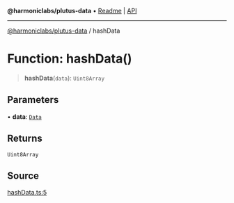**@harmoniclabs/plutus-data** • [Readme](../README.md) \| [API](../globals)

***

[@harmoniclabs/plutus-data](../README.md) / hashData

# Function: hashData()

> **hashData**(`data`): `Uint8Array`

## Parameters

• **data**: [`Data`](../type-aliases/Data)

## Returns

`Uint8Array`

## Source

[hashData.ts:5](https://github.com/HarmonicLabs/plutus-data/blob/911664c/src/hashData.ts#L5)
